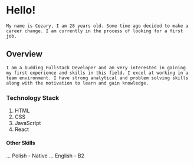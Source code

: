 #  Hello!

    My name is Cezary, I am 28 years old. Some time ago decided to make a career change. I am currently in the process of looking for a first job.


## Overview

    I am a budding Fullstack Developer and am very interested in gaining my first experience and skills in this field. I excel at working in a team environment. I have strong analytical and problem solving skills along with the motivation to learn and gain knowledge.


### Technology Stack

1. HTML
2. CSS
3. JavaScript
4. React

#### Other Skills

... Polish  - Native
... English - B2